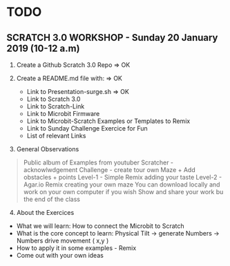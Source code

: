 # TODO

## SCRATCH 3.0 WORKSHOP - Sunday 20 January 2019 (10-12 a.m)

1. Create a Github Scratch 3.0 Repo => OK
2. Create a README.md file with:  => OK
    * Link to Presentation-surge.sh  => OK
    * Link to Scratch 3.0
    * Link to Scratch-Link 
    * Link to Microbit Firmware
    * Link to Microbit-Scratch Examples or Templates to Remix
    * Link to Sunday Challenge Exercice for Fun
    * List of relevant Links

3. General Observations
> Public album of Examples from youtuber Scratcher - acknowlwdgement
> Challenge - create tour own Maze + Add obstacles + points
> Level-1 - Simple Remix adding your taste
> Level-2 - Agar.io Remix creating your own maze
> You can download locally and work on your own computer if you wish
> Show and share your work bu the end of the class

4. About the Exercices
* What we will learn: How to connect the Microbit to Scratch
* What is the core concept to learn: Physical Tilt -> generate Numbers -> Numbers drive movement ( x,y )
* How to apply it in some examples - Remix
* Come out with your own ideas
